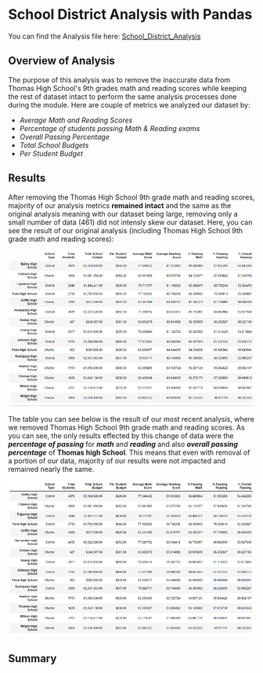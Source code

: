 # School District Analysis with Pandas
You can find the Analysis file here: [School_District_Analysis](https://github.com/NedaAJ/School_District_Analysis/blob/main/PyCitySchools_Challenge.ipynby)

## Overview of Analysis
The purpose of this analysis was to remove the inaccurate data from Thomas High School's 9th grades math and reading scores while keeping the rest of dataset intact to perform the same analysis processes done during the module. Here are couple of metrics we analyzed our dataset by:
- *Average Math and Reading Scores*
- *Percentage of students passing Math & Reading exams*
- *Overall Passing Percentage*
- *Total School Budgets*
- *Per Student Budget*

## Results
After removing the Thomas High School 9th grade math and reading scores, majority of our analysis metrics **remained intact** and the same as the original analysis meaning with our dataset being large, removing only a small number of data (461) did not intensly skew our dataset. Here, you can see the result of our original analysis (including Thomas High School 9th grade math and reading scores):

![Original_per_school_summary](Resources/Original_per_school_summary.PNG)

The table you can see below is the result of our most recent analysis, where we removed Thomas High School 9th grade math and reading scores. As you can see, the only results effected by this change of data were the ***percentage of passing*** for ***math*** and ***reading*** and also ***overall passing percentage*** of **Thomas high School**. This means that even with removal of a portion of our data, majority of our results were not impacted and remained nearly the same.

![New_per_school_summary](Resources/New_per_school_summary.PNG)







## Summary
